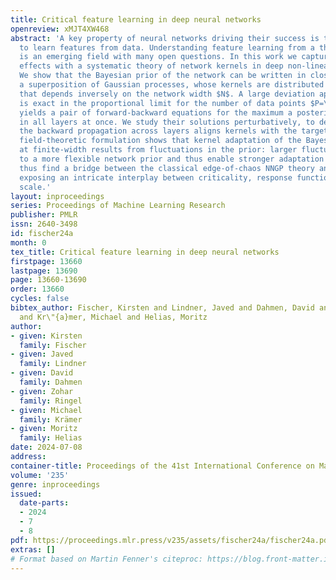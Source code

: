 ```yaml
---
title: Critical feature learning in deep neural networks
openreview: xMJT4XW468
abstract: 'A key property of neural networks driving their success is their ability
  to learn features from data. Understanding feature learning from a theoretical viewpoint
  is an emerging field with many open questions. In this work we capture finite-width
  effects with a systematic theory of network kernels in deep non-linear neural networks.
  We show that the Bayesian prior of the network can be written in closed form as
  a superposition of Gaussian processes, whose kernels are distributed with a variance
  that depends inversely on the network width $N$. A large deviation approach, which
  is exact in the proportional limit for the number of data points $P=\alpha N\to\infty$,
  yields a pair of forward-backward equations for the maximum a posteriori kernels
  in all layers at once. We study their solutions perturbatively, to demonstrate how
  the backward propagation across layers aligns kernels with the target. An alternative
  field-theoretic formulation shows that kernel adaptation of the Bayesian posterior
  at finite-width results from fluctuations in the prior: larger fluctuations correspond
  to a more flexible network prior and thus enable stronger adaptation to data. We
  thus find a bridge between the classical edge-of-chaos NNGP theory and feature learning,
  exposing an intricate interplay between criticality, response functions, and feature
  scale.'
layout: inproceedings
series: Proceedings of Machine Learning Research
publisher: PMLR
issn: 2640-3498
id: fischer24a
month: 0
tex_title: Critical feature learning in deep neural networks
firstpage: 13660
lastpage: 13690
page: 13660-13690
order: 13660
cycles: false
bibtex_author: Fischer, Kirsten and Lindner, Javed and Dahmen, David and Ringel, Zohar
  and Kr\"{a}mer, Michael and Helias, Moritz
author:
- given: Kirsten
  family: Fischer
- given: Javed
  family: Lindner
- given: David
  family: Dahmen
- given: Zohar
  family: Ringel
- given: Michael
  family: Krämer
- given: Moritz
  family: Helias
date: 2024-07-08
address:
container-title: Proceedings of the 41st International Conference on Machine Learning
volume: '235'
genre: inproceedings
issued:
  date-parts:
  - 2024
  - 7
  - 8
pdf: https://proceedings.mlr.press/v235/assets/fischer24a/fischer24a.pdf
extras: []
# Format based on Martin Fenner's citeproc: https://blog.front-matter.io/posts/citeproc-yaml-for-bibliographies/
---
```

